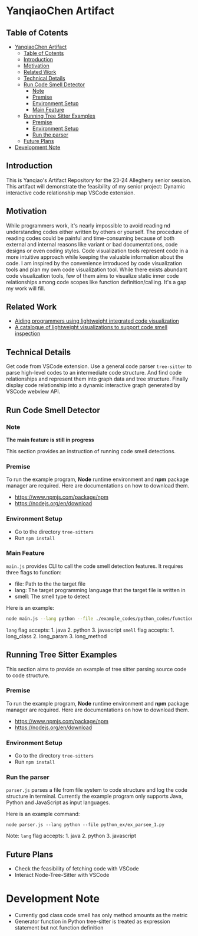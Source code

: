 # YanqiaoChen Artifact

## Table of Cotents

- [YanqiaoChen Artifact](#yanqiaochen-artifact)
  - [Table of Cotents](#table-of-cotents)
  - [Introduction](#introduction)
  - [Motivation](#motivation)
  - [Related Work](#related-work)
  - [Technical Details](#technical-details)
  - [Run Code Smell Detector](#run-code-smell-detector)
    - [Note](#note)
    - [Premise](#premise)
    - [Environment Setup](#environment-setup)
    - [Main Feature](#main-feature)
  - [Running Tree Sitter Examples](#running-tree-sitter-examples)
    - [Premise](#premise-1)
    - [Environment Setup](#environment-setup-1)
    - [Run the parser](#run-the-parser)
  - [Future Plans](#future-plans)
- [Development Note](#development-note)

## Introduction

This is Yanqiao's Artifact Repository for the 23-24 Allegheny senior session. This artifact will demonstrate the feasibility of my senior project: Dynamic interactive code relationship map VSCode extension.

## Motivation

While programmers work, it's nearly impossible to avoid reading nd understanding codes either written by others or yourself. The procedure of reading codes could be painful and time-consuming because of both external and internal reasons like variant or bad documentations, code designs or even coding styles. Code visualization tools represent code in a more intuitive approach while keeping the valuable information about the code. I am inspired by the convenience introduced by code visualization tools and plan my own code visualization tool. While there exists abundant code visualization tools, few of them aims to visualize static inner code relationships among code scopes like function definition/calling. It's a gap my work will fill.

## Related Work

- [Aiding programmers using lightweight integrated code visualization](https://doi.org/10.1145/2846680.2846683)
- [A catalogue of lightweight visualizations to support code smell inspection](https://dl.acm.org/doi/10.1145/1409720.1409733)

## Technical Details

Get code from VSCode extension. Use a general code parser `tree-sitter` to parse high-level codes to an intermediate code structure. And find code relationships and represent them into graph data and tree structure. Finally display code relationship into a dynamic interactive graph generated by VSCode webview API.

## Run Code Smell Detector

### Note

**The main feature is still in progress**

This section provides an instruction of running code smell detections.

### Premise

To run the example program, **Node** runtime environment and **npm** package manager are required. Here are documentations on how to download them.
- https://www.npmjs.com/package/npm
- https://nodejs.org/en/download

### Environment Setup
* Go to the directory `tree-sitters`
* Run `npm install`

### Main Feature

`main.js` provides CLI to call the code smell detection features. It requires three flags to function:

- file: Path to the the target file
- lang: The target programming language that the target file is written in
- smell: The smell type to detect

Here is an example:
```bash
node main.js --lang python --file ./example_codes/python_codes/functions.py --smell long_method
```
`lang` flag accepts: 1. java 2. python 3. javascript
`smell` flag accepts: 1. long_class 2. long_param 3. long_method

## Running Tree Sitter Examples

This section aims to provide an example of tree sitter parsing source code to code structure.

### Premise

To run the example program, **Node** runtime environment and **npm** package manager are required. Here are documentations on how to download them.
- https://www.npmjs.com/package/npm
- https://nodejs.org/en/download

### Environment Setup
* Go to the directory `tree-sitters`
* Run `npm install`
  
### Run the parser

`parser.js` parses a file from file system to code structure and log the code structure in terminal. Currently the example program only supports Java, Python and JavaScript as input languages.

Here is an example command:
```
node parser.js --lang python --file python_ex/ex_parsee_1.py
```

Note: `lang` flag accepts: 1. java 2. python 3. javascript

## Future Plans

- Check the feasibility of fetching code with VSCode
- Interact Node-Tree-Sitter with VSCode

# Development Note

- Currently god class code smell has only method amounts as the metric
- Generator function in Python tree-sitter is treated as expression statement but not function definition